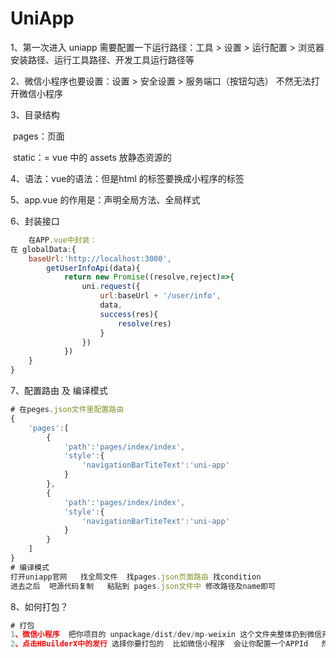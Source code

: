 # UniApp

1、第一次进入 uniapp 需要配置一下运行路径：工具 > 设置 > 运行配置 > 浏览器安装路径、运行工具路径、开发工具运行路径等

2、微信小程序也要设置：设置 > 安全设置 > 服务端口（按钮勾选） 不然无法打开微信小程序

3、目录结构

​	pages：页面

​	static：= vue 中的 assets 放静态资源的

4、语法：vue的语法：但是html 的标签要换成小程序的标签

5、app.vue 的作用是：声明全局方法、全局样式

6、封装接口

``` js
    在APP.vue中封装：
在 globalData:{
    baseUrl:'http://localhost:3000',
        getUserInfoApi(data){
        	return new Promise((resolve,reject)=>{
                uni.request({
                    url:baseUrl + '/user/info',
                    data,
                    success(res){
                        resolve(res)
                    }
                })
            })
    }
}
```

7、配置路由 及 编译模式

```js
# 在peges.json文件里配置路由
{
	'pages':[
        {
            'path':'pages/index/index',
        	'style':{
        		'navigationBarTiteText':'uni-app'
        	}
        },
        {
            'path':'pages/index/index',
        	'style':{
        		'navigationBarTiteText':'uni-app'
        	}
        }
    ]
}
# 编译模式
打开uniapp官网   找全局文件  找pages.json页面路由 找condition
进去之后  吧源代码复制   粘贴到 pages.json文件中 修改路径及name即可
```

8、如何打包？

```js
# 打包
1、微信小程序  把你项目的 unpackage/dist/dev/mp-weixin 这个文件夹整体扔到微信开发者工具里打包
2、点击HBuilderX中的发行 选择你要打包的  比如微信小程序  会让你配置一个APPId   然后点击发行
```

